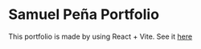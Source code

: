 # Samuel Peña Portfolio

This portfolio is made by using React + Vite. See it [here](https://portfolio-samuel-pos-projects.vercel.app/)
